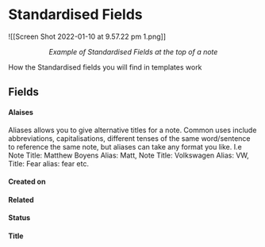 # Standardised Fields

![[Screen Shot 2022-01-10 at 9.57.22 pm 1.png]]
<div style="text-align: center;font-style: italic;">Example of Standardised Fields at the top of a note
</div>

How the Standardised fields you will find in templates work 

## Fields

#### Alaises

Aliases allows you to give alternative titles for a note. Common uses include abbreviations, capitalisations, different tenses of the same word/sentence to reference the same note, but aliases can take any format you like. I.e Note Title: Matthew Boyens Alias: Matt, Note Title: Volkswagen Alias: VW, Title: Fear alias: fear etc.

#### Created on

#### Related 

#### Status 

#### Title



